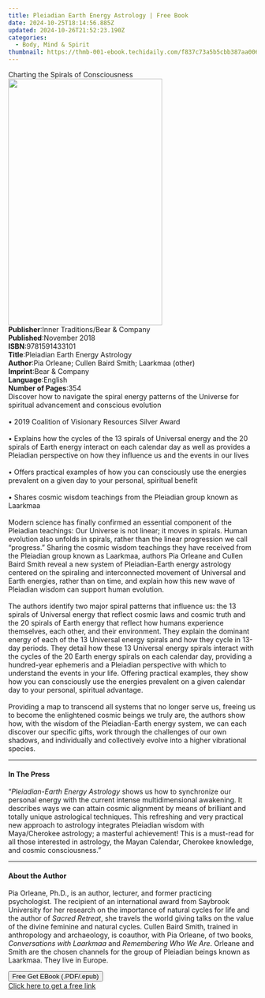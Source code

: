 ```yaml
---
title: Pleiadian Earth Energy Astrology | Free Book
date: 2024-10-25T18:14:56.885Z
updated: 2024-10-26T21:52:23.190Z
categories:
  - Body, Mind & Spirit
thumbnail: https://thmb-001-ebook.techidaily.com/f837c73a5b5cbb387aa00617c1483ea3929cdabddc21a51963cc11d8e1dfe3bf.jpg
---
```

<main id="book-container">
  <div class="flex flex-col">
    <div class="book-brief flex-1 py-6 px-4 sm:p-6 md:py-10 md:px-8">
      <!-- brief-->
      <div class="book-brief-main">Charting the Spirals of Consciousness</div>
    </div>
    <div
      class="book-meta-info flex-1 grid gap-4 col-start-1 col-end-3 row-start-1 sm:mb-6 sm:grid-cols-4 lg:gap-6 lg:col-start-2 lg:row-end-6 lg:row-span-6 lg:mb-0"
    >
      <div
        class="book-meta-info-left place-content-center mt-4 p-4 text-sm leading-6 col-start-2 col-span-2 dark:text-slate-400"
      >
        <img
          class="w-full h-500 object-cover rounded-lg sm:h-255 sm:col-span-2 lg:col-span-full"
          src="https://img-001-ebook.techidaily.com/9215ffad5b3143bf69b3ab0df1fc1309fc196dc9fd2d170c6377e7d110325623.jpg"
          alt=""
          width="312"
          height="500"
        />
      </div>
      <div
        class="book-meta-info-right mt-2 col-start-1 row-start-2 col-span-3 self-center"
      >
        <!-- meta data  -->
        <div class="flex flex-col px-4 md:px-8">
          <div class="flex-1">
            <strong>Publisher</strong>:<span class="px-2"
              >Inner Traditions/Bear &amp; Company</span
            >
          </div>
          <div class="flex-1">
            <strong>Published</strong>:<span class="px-2">November 2018</span>
          </div>
          <div class="flex-1">
            <strong>ISBN</strong>:<span class="px-2">9781591433101</span>
          </div>
          <div class="flex-1">
            <strong>Title</strong>:<span class="px-2"
              >Pleiadian Earth Energy Astrology</span
            >
          </div>
          <div class="flex-1">
            <strong>Author</strong>:<span class="px-2"
              >Pia Orleane; Cullen Baird Smith; Laarkmaa (other)</span
            >
          </div>
          <div class="flex-1">
            <strong>Imprint</strong>:<span class="px-2"
              >Bear &amp; Company</span
            >
          </div>
          <div class="flex-1">
            <strong>Language</strong>:<span class="px-2">English</span>
          </div>
          <div class="flex-1">
            <strong>Number of Pages</strong>:<span class="px-2">354</span>
          </div>
        </div>
      </div>
    </div>
    <div class="book-description flex-1 py-6 px-4 sm:p-6 md:py-10 md:px-8">
      <div class="book-description-main">
        <div accordion-content="" id="description">
          Discover how to navigate the spiral energy patterns of the Universe
          for spiritual advancement and conscious evolution <br /><br />• 2019
          Coalition of Visionary Resources Silver Award <br /><br />• Explains
          how the cycles of the 13 spirals of Universal energy and the 20
          spirals of Earth energy interact on each calendar day as well as
          provides a Pleiadian perspective on how they influence us and the
          events in our lives <br /><br />• Offers practical examples of how you
          can consciously use the energies prevalent on a given day to your
          personal, spiritual benefit <br /><br />• Shares cosmic wisdom
          teachings from the Pleiadian group known as Laarkmaa
          <br /><br />Modern science has finally confirmed an essential
          component of the Pleiadian teachings: Our Universe is not linear; it
          moves in spirals. Human evolution also unfolds in spirals, rather than
          the linear progression we call “progress.” Sharing the cosmic wisdom
          teachings they have received from the Pleiadian group known as
          Laarkmaa, authors Pia Orleane and Cullen Baird Smith reveal a new
          system of Pleiadian-Earth energy astrology centered on the spiraling
          and interconnected movement of Universal and Earth energies, rather
          than on time, and explain how this new wave of Pleiadian wisdom can
          support human evolution. <br /><br />The authors identify two major
          spiral patterns that influence us: the 13 spirals of Universal energy
          that reflect cosmic laws and cosmic truth and the 20 spirals of Earth
          energy that reflect how humans experience themselves, each other, and
          their environment. They explain the dominant energy of each of the 13
          Universal energy spirals and how they cycle in 13-day periods. They
          detail how these 13 Universal energy spirals interact with the cycles
          of the 20 Earth energy spirals on each calendar day, providing a
          hundred-year ephemeris and a Pleiadian perspective with which to
          understand the events in your life. Offering practical examples, they
          show how you can consciously use the energies prevalent on a given
          calendar day to your personal, spiritual advantage.
          <br /><br />Providing a map to transcend all systems that no longer
          serve us, freeing us to become the enlightened cosmic beings we truly
          are, the authors show how, with the wisdom of the Pleiadian-Earth
          energy system, we can each discover our specific gifts, work through
          the challenges of our own shadows, and individually and collectively
          evolve into a higher vibrational species.
        </div>
        <div class="accordion-fader"></div>
      </div>
    </div>
    <div class="book-excerpts flex-1 py-6 px-4 sm:p-6 md:py-10 md:px-8">
      <!-- excerpts-->
      <div class="book-excerpts-main">
        <hr />
        <h4 class="placeholder placeholder-heading">
          <span>In The Press</span>
        </h4>
        <p>
          “<i>Pleiadian-Earth Energy Astrology</i> shows us how to synchronize
          our personal energy with the current intense multidimensional
          awakening. It describes ways we can attain cosmic alignment by means
          of brilliant and totally unique astrological techniques. This
          refreshing and very practical new approach to astrology integrates
          Pleiadian wisdom with Maya/Cherokee astrology; a masterful
          achievement! This is a must-read for all those interested in
          astrology, the Mayan Calendar, Cherokee knowledge, and cosmic
          consciousness.”
        </p>
      </div>
    </div>
    <div class="book-about-author flex-1 py-6 px-4 sm:p-6 md:py-10 md:px-8">
      <!-- about author-->
      <div class="book-main-author-main">
        <hr />
        <h4 class="placeholder placeholder-heading">
          <span>About the Author</span>
        </h4>
        <p>
          Pia Orleane, Ph.D., is an author, lecturer, and former practicing
          psychologist. The recipient of an international award from Saybrook
          University for her research on the importance of natural cycles for
          life and the author of <i>Sacred Retreat</i>, she travels the world
          giving talks on the value of the divine feminine and natural cycles.
          Cullen Baird Smith, trained in anthropology and archaeology, is
          coauthor, with Pia Orleane, of two books,
          <i>Conversations with Laarkmaa</i> and <i>Remembering Who We Are</i>.
          Orleane and Smith are the chosen channels for the group of Pleiadian
          beings known as Laarkmaa. They live in Europe.
        </p>
      </div>
    </div>
    <div class="book-free-get flex-1 py-6 px-4 sm:p-6 md:py-10 md:px-8">
      <button
        id="btn-free-get"
        class="bg-blue-500 hover:bg-blue-700 text-white font-bold py-2 px-4 rounded"
      >
        Free Get EBook (.PDF/.epub)
      </button>
      <div id="countdown-display" class="px-2 text-lg mt-2"></div>
      <a
        id="free-link"
        class="hidden bg-blue-500 hover:bg-blue-700 text-white font-bold py-2 px-4 rounded"
        href="https://www.ebooks.com/en-us/book/96028119/pleiadian-earth-energy-astrology/pia-orleane/"
        target="_blank"
        >Click here to get a free link</a
      >
    </div>
    <script>
      let countdownTime = 0;
      let countdownInterval = null;
      document
        .getElementById('btn-free-get')
        .addEventListener('click', startCountdown);
      function startCountdown() {
        countdownTime = new Date().getTime() + 60000 * 3;
        countdownInterval = setInterval(updateCountdown, 1000);
        document.getElementById('btn-free-get').disabled = true;
        document
          .getElementById('btn-free-get')
          .classList.add('bg-gray-500', 'cursor-not-allowed');
      }
      function updateCountdown() {
        let currentTime = new Date().getTime();
        let timeLeft = countdownTime - currentTime;
        let secondsLeft = Math.floor(timeLeft / 1000);
        document.getElementById('countdown-display').innerHTML =
          `Remaining time: ${secondsLeft} seconds.`;
        if (secondsLeft <= 0) {
          clearInterval(countdownInterval);
          document.getElementById('btn-free-get').classList.add('hidden');
          document.getElementById('free-link').classList.remove('hidden');
          document.getElementById('countdown-display').innerHTML = '';
        }
      }
    </script>
  </div>
</main>

<ins class="adsbygoogle"
      style="display:block"
      data-ad-client="ca-pub-7571918770474297"
      data-ad-slot="8358498916"
      data-ad-format="auto"
      data-full-width-responsive="true"></ins>
    